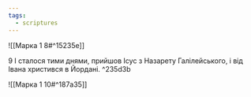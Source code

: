 ```yaml
---
tags:
  - scriptures
---
```


![[Марка 1 8#^15235e]]

9 І сталося тими днями, прийшов Ісус з Назарету Галілейського, і від Івана христився в Йордані. ^235d3b

![[Марка 1 10#^187a35]]